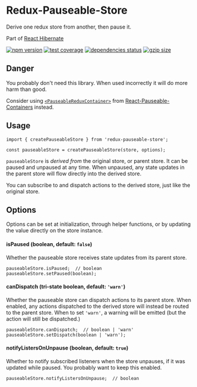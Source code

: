 # Redux-Pauseable-Store

Derive one redux store from another, then pause it.

Part of [React Hibernate](https://github.com/spautz/react-hibernate)

[![npm version](https://img.shields.io/npm/v/redux-pauseable-store.svg)](https://www.npmjs.com/package/redux-pauseable-store)
[![test coverage](https://coveralls.io/repos/github/spautz/react-hibernate/badge.svg?branch=x-cov-redux-pauseable-store)](https://coveralls.io/github/spautz/react-hibernate?branch=x-cov-redux-pauseable-store)
[![dependencies status](https://img.shields.io/librariesio/release/npm/redux-pauseable-store.svg)](https://libraries.io/github/spautz/react-hibernate)
[![gzip size](https://img.shields.io/bundlephobia/minzip/redux-pauseable-store)](https://bundlephobia.com/result?p=redux-pauseable-store@latest)

## Danger

You probably don't need this library. When used incorrectly it will do more harm than good.

Consider using [`<PauseableReduxContainer>`](../react-pauseable-containers#pauseablereduxcontainer)
from [React-Pauseable-Containers](../react-pauseable-containers) instead.

## Usage

```
import { createPauseableStore } from 'redux-pauseable-store';

const pauseableStore = createPauseableStore(store, options);
```

`pauseableStore` is _derived from_ the original store, or parent store. It can be paused and unpaused at any time.
When unpaused, any state updates in the parent store will flow directly into the derived store.

You can subscribe to and dispatch actions to the derived store, just like the original store.

## Options

Options can be set at initialization, through helper functions, or by updating the value directly on the store instance.

#### isPaused (boolean, default: `false`)

Whether the pauseable store receives state updates from its parent store.

```
pauseableStore.isPaused;  // boolean
pauseableStore.setPaused(boolean);
```

#### canDispatch (tri-state boolean, default: `'warn'`)

Whether the pauseable store can dispatch actions to its parent store. When enabled, any actions dispatched to the
derived store will instead be routed to the parent store. When to set `'warn'`, a warning will be emitted
(but the action will still be dispatched.)

```
pauseableStore.canDispatch;  // boolean | 'warn'
pauseableStore.setDispatch(boolean | 'warn');
```

#### notifyListersOnUnpause (boolean, default: `true`)

Whether to notify subscribed listeners when the store unpauses, if it was updated while paused. You probably want to
keep this enabled.

```
pauseableStore.notifyListersOnUnpause;  // boolean
```
